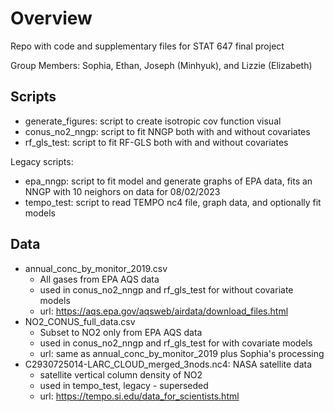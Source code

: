 # Overview

Repo with code and supplementary files for STAT 647 final project

Group Members: Sophia, Ethan, Joseph (Minhyuk), and Lizzie (Elizabeth)

## Scripts

* generate_figures: script to create isotropic cov function visual  
* conus_no2_nngp: script to fit NNGP both with and without covariates  
* rf_gls_test: script to fit RF-GLS both with and without covariates


Legacy scripts:
* epa_nngp: script to fit model and generate graphs of EPA data, fits an NNGP with 10 neighors on data for 08/02/2023  
* tempo_test: script to read TEMPO nc4 file, graph data, and optionally fit models

## Data
* annual_conc_by_monitor_2019.csv
	* All gases from EPA AQS data
	* used in conus_no2_nngp and rf_gls_test for without covariate models
	* url: https://aqs.epa.gov/aqsweb/airdata/download_files.html 
* NO2_CONUS_full_data.csv
	* Subset to NO2 only from EPA AQS data
	* used in conus_no2_nngp and rf_gls_test for with covariate models
	* url: same as annual_conc_by_monitor_2019 plus Sophia's processing
* C2930725014-LARC_CLOUD_merged_3nods.nc4: NASA satellite data  
	* satellite vertical column density of NO2
	* used in tempo_test, legacy - superseded
	* url: https://tempo.si.edu/data_for_scientists.html